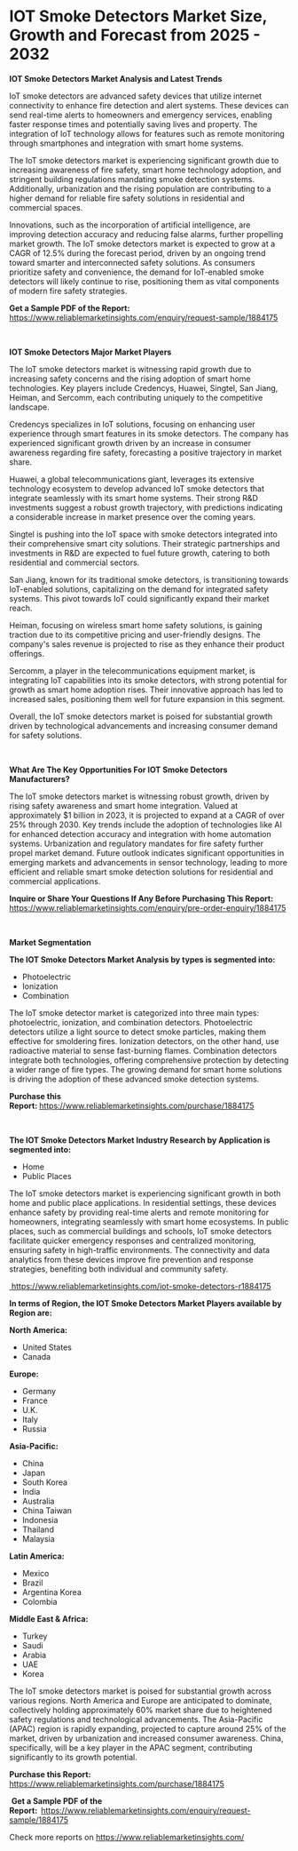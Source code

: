 <p><h1>IOT Smoke Detectors Market Size, Growth and Forecast from 2025 - 2032</h1></p><p><strong>IOT Smoke Detectors Market Analysis and Latest Trends</strong></p>
<p><p>IoT smoke detectors are advanced safety devices that utilize internet connectivity to enhance fire detection and alert systems. These devices can send real-time alerts to homeowners and emergency services, enabling faster response times and potentially saving lives and property. The integration of IoT technology allows for features such as remote monitoring through smartphones and integration with smart home systems.</p><p>The IoT smoke detectors market is experiencing significant growth due to increasing awareness of fire safety, smart home technology adoption, and stringent building regulations mandating smoke detection systems. Additionally, urbanization and the rising population are contributing to a higher demand for reliable fire safety solutions in residential and commercial spaces. </p><p>Innovations, such as the incorporation of artificial intelligence, are improving detection accuracy and reducing false alarms, further propelling market growth. The IoT smoke detectors market is expected to grow at a CAGR of 12.5% during the forecast period, driven by an ongoing trend toward smarter and interconnected safety solutions. As consumers prioritize safety and convenience, the demand for IoT-enabled smoke detectors will likely continue to rise, positioning them as vital components of modern fire safety strategies.</p></p>
<p><strong>Get a Sample PDF of the Report:&nbsp;</strong> <a href="https://www.reliablemarketinsights.com/enquiry/request-sample/1884175?utm_campaign=3267&utm_medium=2&utm_source=Github&utm_content=ia&utm_term=10042025&utm_id=iot-smoke-detectors">https://www.reliablemarketinsights.com/enquiry/request-sample/1884175</a></p>
<p>&nbsp;</p>
<p><strong>IOT Smoke Detectors Major Market Players</strong></p>
<p><p>The IoT smoke detectors market is witnessing rapid growth due to increasing safety concerns and the rising adoption of smart home technologies. Key players include Credencys, Huawei, Singtel, San Jiang, Heiman, and Sercomm, each contributing uniquely to the competitive landscape.</p><p>Credencys specializes in IoT solutions, focusing on enhancing user experience through smart features in its smoke detectors. The company has experienced significant growth driven by an increase in consumer awareness regarding fire safety, forecasting a positive trajectory in market share.</p><p>Huawei, a global telecommunications giant, leverages its extensive technology ecosystem to develop advanced IoT smoke detectors that integrate seamlessly with its smart home systems. Their strong R&D investments suggest a robust growth trajectory, with predictions indicating a considerable increase in market presence over the coming years.</p><p>Singtel is pushing into the IoT space with smoke detectors integrated into their comprehensive smart city solutions. Their strategic partnerships and investments in R&D are expected to fuel future growth, catering to both residential and commercial sectors.</p><p>San Jiang, known for its traditional smoke detectors, is transitioning towards IoT-enabled solutions, capitalizing on the demand for integrated safety systems. This pivot towards IoT could significantly expand their market reach.</p><p>Heiman, focusing on wireless smart home safety solutions, is gaining traction due to its competitive pricing and user-friendly designs. The company's sales revenue is projected to rise as they enhance their product offerings.</p><p>Sercomm, a player in the telecommunications equipment market, is integrating IoT capabilities into its smoke detectors, with strong potential for growth as smart home adoption rises. Their innovative approach has led to increased sales, positioning them well for future expansion in this segment.</p><p>Overall, the IoT smoke detectors market is poised for substantial growth driven by technological advancements and increasing consumer demand for safety solutions.</p></p>
<p>&nbsp;</p>
<p><strong>What Are The Key Opportunities For IOT Smoke Detectors Manufacturers?</strong></p>
<p><p>The IoT smoke detectors market is witnessing robust growth, driven by rising safety awareness and smart home integration. Valued at approximately $1 billion in 2023, it is projected to expand at a CAGR of over 25% through 2030. Key trends include the adoption of technologies like AI for enhanced detection accuracy and integration with home automation systems. Urbanization and regulatory mandates for fire safety further propel market demand. Future outlook indicates significant opportunities in emerging markets and advancements in sensor technology, leading to more efficient and reliable smart smoke detection solutions for residential and commercial applications.</p></p>
<p><strong>Inquire or Share Your Questions If Any Before Purchasing This Report:</strong> <a href="https://www.reliablemarketinsights.com/enquiry/pre-order-enquiry/1884175?utm_campaign=3267&utm_medium=2&utm_source=Github&utm_content=ia&utm_term=10042025&utm_id=iot-smoke-detectors">https://www.reliablemarketinsights.com/enquiry/pre-order-enquiry/1884175</a></p>
<p>&nbsp;</p>
<p><strong>Market Segmentation</strong></p>
<p><strong>The IOT Smoke Detectors Market Analysis by types is segmented into:</strong></p>
<p><ul><li>Photoelectric</li><li>Ionization</li><li>Combination</li></ul></p>
<p><p>The IoT smoke detector market is categorized into three main types: photoelectric, ionization, and combination detectors. Photoelectric detectors utilize a light source to detect smoke particles, making them effective for smoldering fires. Ionization detectors, on the other hand, use radioactive material to sense fast-burning flames. Combination detectors integrate both technologies, offering comprehensive protection by detecting a wider range of fire types. The growing demand for smart home solutions is driving the adoption of these advanced smoke detection systems.</p></p>
<p><strong>Purchase this Report:&nbsp;</strong><a href="https://www.reliablemarketinsights.com/purchase/1884175?utm_campaign=3267&utm_medium=2&utm_source=Github&utm_content=ia&utm_term=10042025&utm_id=iot-smoke-detectors">https://www.reliablemarketinsights.com/purchase/1884175</a></p>
<p>&nbsp;</p>
<p><strong>The IOT Smoke Detectors Market Industry Research by Application is segmented into:</strong></p>
<p><ul><li>Home</li><li>Public Places</li></ul></p>
<p><p>The IoT smoke detectors market is experiencing significant growth in both home and public place applications. In residential settings, these devices enhance safety by providing real-time alerts and remote monitoring for homeowners, integrating seamlessly with smart home ecosystems. In public places, such as commercial buildings and schools, IoT smoke detectors facilitate quicker emergency responses and centralized monitoring, ensuring safety in high-traffic environments. The connectivity and data analytics from these devices improve fire prevention and response strategies, benefiting both individual and community safety.</p></p>
<p><a href="https://www.reliablemarketinsights.com/iot-smoke-detectors-r1884175?utm_campaign=3267&utm_medium=2&utm_source=Github&utm_content=ia&utm_term=10042025&utm_id=iot-smoke-detectors">&nbsp;https://www.reliablemarketinsights.com/iot-smoke-detectors-r1884175</a></p>
<p><strong>In terms of Region, the IOT Smoke Detectors Market Players available by Region are:</strong></p>
<p>
    <p> <strong> North America: </strong>
        <ul>
            <li>United States</li>
            <li>Canada</li>
        </ul>
        </p> 
    <p> <strong> Europe: </strong>
        <ul>
            <li>Germany</li>
            <li>France</li>
            <li>U.K.</li>
            <li>Italy</li>
            <li>Russia</li>
        </ul>
        </p> 
    <p> <strong> Asia-Pacific: </strong>
        <ul>
            <li>China</li>
            <li>Japan</li>
            <li>South Korea</li>
            <li>India</li>
            <li>Australia</li>
            <li>China Taiwan</li>
            <li>Indonesia</li>
            <li>Thailand</li>
            <li>Malaysia</li>
        </ul>
        </p> 
    <p> <strong> Latin America: </strong>
        <ul>
            <li>Mexico</li>
            <li>Brazil</li>
            <li>Argentina Korea</li>
            <li>Colombia</li>
        </ul>
        </p> 
    <p> <strong> Middle East & Africa: </strong>
        <ul>
            <li>Turkey</li>
            <li>Saudi</li>
            <li>Arabia</li>
            <li>UAE</li>
            <li>Korea</li>
        </ul>
    </p>
    </p>
<p><p>The IoT smoke detectors market is poised for substantial growth across various regions. North America and Europe are anticipated to dominate, collectively holding approximately 60% market share due to heightened safety regulations and technological advancements. The Asia-Pacific (APAC) region is rapidly expanding, projected to capture around 25% of the market, driven by urbanization and increased consumer awareness. China, specifically, will be a key player in the APAC segment, contributing significantly to its growth potential.</p></p>
<p><strong>Purchase this Report: </strong><a href="https://www.reliablemarketinsights.com/purchase/1884175?utm_campaign=3267&utm_medium=2&utm_source=Github&utm_content=ia&utm_term=10042025&utm_id=iot-smoke-detectors">https://www.reliablemarketinsights.com/purchase/1884175</a></p>
<p>&nbsp;<strong>Get a Sample PDF of the Report:&nbsp;&nbsp;</strong><a href="https://www.reliablemarketinsights.com/enquiry/request-sample/1884175?utm_campaign=3267&utm_medium=2&utm_source=Github&utm_content=ia&utm_term=10042025&utm_id=iot-smoke-detectors">https://www.reliablemarketinsights.com/enquiry/request-sample/1884175</a></p>
<p><strong></strong></p>
<p>Check more reports on <a href="https://www.reliablemarketinsights.com/?utm_campaign=3267&utm_medium=2&utm_source=Github&utm_content=ia&utm_term=10042025&utm_id=iot-smoke-detectors">https://www.reliablemarketinsights.com/</a></p>